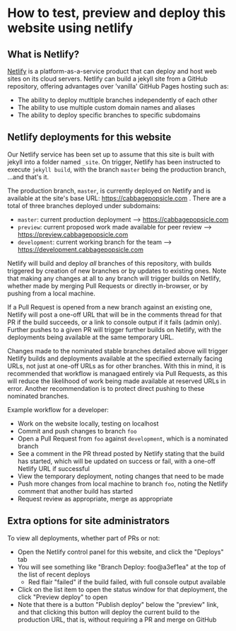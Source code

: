 # How to test, preview and deploy this website using netlify

## What is Netlify?

[Netlify](https://www.netlify.com/) is a platform-as-a-service product that can deploy and host web sites on its cloud servers. Netlify can build a jekyll site from a GitHub repository, offering advantages over 'vanilla' GitHub Pages hosting such as:
* The ability to deploy mutltiple branches independently of each other
* The ability to use multiple custom domain names and aliases
* The ability to deploy specific branches to specific subdomains

## Netlify deployments for this website

Our Netlify service has been set up to assume that this site is built with jekyll into a folder named `_site`. On trigger, Netlify has been instructed to execute `jekyll build`, with the branch `master` being the production branch, ...and that's it.

The production branch, `master`, is currently deployed on Netlify and is available at the site's base URL: https://cabbagepopsicle.com . There are a total of three branches deployed under subdomains:
* `master`: current production deployment --> https://cabbagepopsicle.com
* `preview`: current proposed work made available for peer review --> https://preview.cabbagepopsicle.com
* `development`: current working branch for the team --> https://development.cabbagepopsicle.com

Netlify will build and deploy *all* branches of this repository, with builds triggered by creation of new branches or by updates to existing ones. Note that making any changes at all to any branch will trigger builds on Netlify, whether made by merging Pull Requests or directly in-browser, or by pushing from a local machine. 

If a Pull Request is opened from a new branch against an existing one, Netlify will post a one-off URL that will be in the comments thread for that PR if the build succeeds, or a link to console output if it fails (admin only). Further pushes to a given PR will trigger further builds on Netlify, with the deployments being available at the same temporary URL. 

Changes made to the nominated stable branches detailed above will trigger Netlify builds and deployments available at the specified externally facing URLs, not just at one-off URLs as for other branches. With this in mind, it is recommended that workflow is managaed entirely via Pull Requests, as this will reduce the likelihood of work being made available at reserved URLs in error. Another recommendation is to protect direct pushing to these nominated branches.

Example workflow for a developer:
* Work on the website locally, testing on localhost
* Commit and push changes to branch `foo`
* Open a Pull Request from `foo` against `development`, which is a nominated branch
* See a comment in the PR thread posted by Netlify stating that the build has started, which will be updated on success or fail, with a one-off Netlify URL if successful
* View the temporary deployment, noting changes that need to be made
* Push more changes from local machine to branch `foo`, noting the Netlify comment that another build has started
* Request review as appropriate, merge as appropriate

## Extra options for site administrators

To view all deployments, whether part of PRs or not:
* Open the Netlify control panel for this website, and click the "Deploys" tab
* You will see something like "Branch Deploy: foo@a3ef1ea" at the top of the list of recent deploys
  * Red flair "failed" if the build failed, with full console output available
* Click on the list item to open the status window for that deployment, the click "Preview deploy" to open
* Note that there is a button "Publish deploy" below the "preview" link, and that clicking this button will deploy the current build to the production URL, that is, without requiring a PR and merge on GitHub
